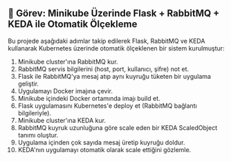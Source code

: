 ## 🧪 Görev: Minikube Üzerinde Flask + RabbitMQ + KEDA ile Otomatik Ölçekleme

Bu projede aşağıdaki adımlar takip edilerek Flask, RabbitMQ ve KEDA kullanarak Kubernetes üzerinde otomatik ölçeklenen bir sistem kurulmuştur:

1. Minikube cluster'ına RabbitMQ kur.
2. RabbitMQ servis bilgilerini (host, port, kullanıcı, şifre) not et.
3. Flask ile RabbitMQ'ya mesaj atıp aynı kuyruğu tüketen bir uygulama geliştir.
4. Uygulamayı Docker imajına çevir.
5. Minikube içindeki Docker ortamında imajı build et.
6. Flask uygulamasını Kubernetes'e deploy et (RabbitMQ bağlantı bilgileriyle).
7. Minikube cluster'ına KEDA kur.
8. RabbitMQ kuyruk uzunluğuna göre scale eden bir KEDA ScaledObject tanımı oluştur.
9. Uygulama içinden çok sayıda mesaj üretip kuyruğu doldur.
10. KEDA'nın uygulamayı otomatik olarak scale ettiğini gözlemle.
